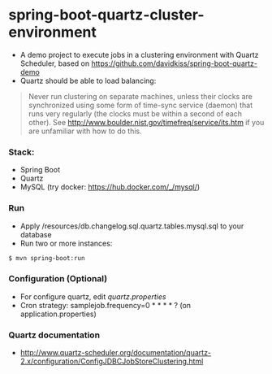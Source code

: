 # spring-boot-quartz-cluster-environment
- A demo project to execute jobs in a clustering environment with Quartz Scheduler, based on https://github.com/davidkiss/spring-boot-quartz-demo
- Quartz should be able to load balancing:
> Never run clustering on separate machines, unless their clocks are synchronized using some form of time-sync service (daemon) that runs very regularly (the clocks must be within a second of each other). See http://www.boulder.nist.gov/timefreq/service/its.htm if you are unfamiliar with how to do this.

### Stack:
- Spring Boot
- Quartz
- MySQL (try docker: https://hub.docker.com/_/mysql/)

### Run
- Apply /resources/db.changelog.sql.quartz.tables.mysql.sql to your database
- Run two or more instances:
```sh
$ mvn spring-boot:run
```

### Configuration (Optional)
- For configure quartz, edit *quartz.properties*
- Cron strategy: samplejob.frequency=0 * * * * ? (on application.properties)

### Quartz documentation
- http://www.quartz-scheduler.org/documentation/quartz-2.x/configuration/ConfigJDBCJobStoreClustering.html